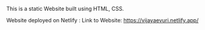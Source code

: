 This is a static Website built using HTML, CSS.


Website deployed on Netlify :
Link to Website: https://vijayaevuri.netlify.app/

